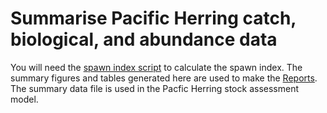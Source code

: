 # Summarise Pacific Herring catch, biological, and abundance data

You will need the [spawn index script](https://github.com/grinnellm/HerringSpawnIndex) to calculate the spawn index.
The summary figures and tables generated here are used to make the [Reports](https://github.com/grinnellm/Reports).
The summary data file is used in the Pacfic Herring stock assessment model.
